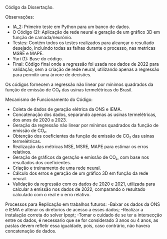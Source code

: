 Código da Dissertação.

Observações:
- IA_2: Primeiro teste em Python para um banco de dados.
- O Código (2): Aplicação de rede neural e geração de um gráfico 3D em função de camada/neurônio.
- Testes: Contém todos os testes realizados para alcançar o resultado desejado, incluindo todas as falhas durante o processo, nas metricas MSRE e MAPE.
- Yuri (1): Base do código.
- Final: Código final onde a regressão foi usada nos dados de 2022 para validação, sem a criação de rede neural, utilizando apenas a regressão para permitir uma árvore de decisões.

Os códigos fornecem a regressão não linear por mínimos quadrados da função de emissão de CO₂ das usinas termelétricas do Brasil.

Mecanismo de Funcionamento do Código:
   - Coleta de dados de geração elétrica da ONS e IEMA.
   - Concatenação dos dados, separando apenas as usinas termelétricas, dos anos de 2020 a 2023.
   - Geração da regressão não linear por mínimos quadrados da função de emissão de CO₂.
   - Obtenção dos coeficientes da função de emissão de CO₂ das usinas termelétricas.
   - Realização das métricas MSE, MSRE, MAPE para estimar os erros relativos.
   - Geração de gráficos da geração e emissão de CO₂, com base nos resultados dos coeficientes.
   - Criação e treinamento de uma rede neural.
   - Cálculo dos erros e geração de um gráfico 3D em função da rede neural.
   - Validação da regressão com os dados de 2020 e 2021, utilizada para calcular a emissão nos dados de 2022, comparando o resultado calculado com o real e o erro relativo.

Processos para Replicação em trabalhos futuros:
-Baixar os dados da ONS e IEMA e alterar os diretorios de acesso a esses dados;
-Realizar a instalação correta do solver Ipopt;
-Tomar o cuidado de se ter a intersecção entre os dados, é necessario que se for considerado 3 anos ou 4 anos, as pastas devem refletir essa igualdade, pois, caso contrário, não havera concatenação de dados.
